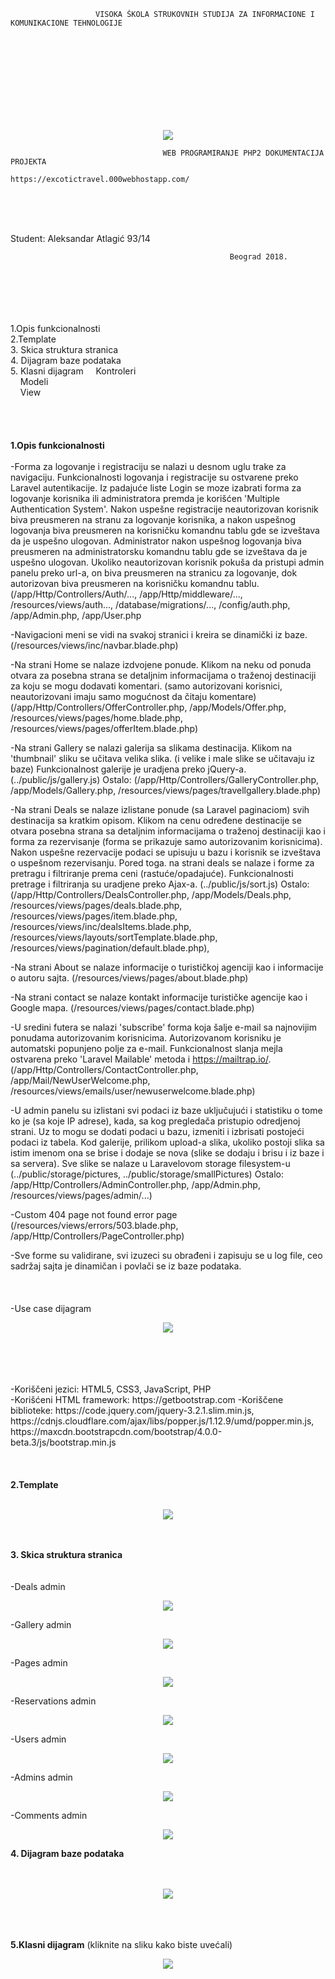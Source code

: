                        VISOKA ŠKOLA STRUKOVNIH STUDIJA ZA INFORMACIONE I KOMUNIKACIONE TEHNOLOGIJE
<br/><br/><br/><br/><br/><br/><br/><br/>                      

<p align="center"><img src="http://www.ict.edu.rs/sites/default/files/public/logo_visoka_ict_skola_1.png"></p>








                                      WEB PROGRAMIRANJE PHP2 DOKUMENTACIJA PROJEKTA
                                        https://excotictravel.000webhostapp.com/
 <br/><br/><br/>                                        
                                        
                                        
                                        
                                        
                                        
                                        
                                        


Student:
Aleksandar Atlagić 93/14

                                                     Beograd 2018.
                                                     

<br/><br/><br/><br/>   
1.Opis funkcionalnosti<br/>
2.Template<br/>
3. Skica struktura stranica	<br/>
4. Dijagram baze podataka	<br/>
5. Klasni dijagram
&nbsp;&nbsp;&nbsp;&nbsp;Kontroleri	<br/>
&nbsp;&nbsp;&nbsp;&nbsp;Modeli	<br/>
&nbsp;&nbsp;&nbsp;&nbsp;View	<br/>
 <br/><br/><br/><br/>
<b>1.Opis funkcionalnosti</b>
<br/><br/>
-Forma za logovanje i registraciju se nalazi u desnom uglu trake za navigaciju. Funkcionalnosti logovanja i registracije su ostvarene preko Laravel autentikacije. Iz padajuće liste Login se moze izabrati forma za logovanje korisnika ili administratora premda je korišćen 'Multiple Authentication System'. Nakon uspešne registracije neautorizovan korisnik biva preusmeren na stranu za logovanje korisnika, a nakon uspešnog logovanja biva preusmeren na korisničku komandnu tablu gde se izveštava da je uspešno ulogovan. Administrator nakon uspešnog logovanja biva preusmeren na administratorsku komandnu tablu gde se izveštava da je uspešno ulogovan. Ukoliko neautorizovan korisnik pokuša da pristupi admin panelu preko url-a, on biva preusmeren na stranicu za logovanje, dok autorizovan biva preusmeren na korisničku komandnu tablu. (/app/Http/Controllers/Auth/..., /app/Http/middleware/..., /resources/views/auth..., /database/migrations/..., /config/auth.php, /app/Admin.php, /app/User.php

-Navigacioni meni se vidi na svakoj stranici i kreira se dinamički iz baze. (/resources/views/inc/navbar.blade.php)

-Na strani Home se nalaze izdvojene ponude. Klikom na neku od ponuda otvara za posebna strana se detaljnim informacijama o traženoj destinaciji za koju se mogu dodavati komentari. (samo autorizovani korisnici, neautorizovani imaju samo mogućnost da čitaju komentare)
(/app/Http/Controllers/OfferController.php, /app/Models/Offer.php, /resources/views/pages/home.blade.php, /resources/views/pages/offerItem.blade.php)

-Na strani Gallery se nalazi galerija sa slikama destinacija. Klikom na 'thumbnail' sliku se učitava velika slika. (i velike i male slike se učitavaju iz baze) Funkcionalnost galerije je uradjena preko jQuery-a. (../public/js/gallery.js) Ostalo: (/app/Http/Controllers/GalleryController.php, /app/Models/Gallery.php, /resources/views/pages/travellgallery.blade.php)

-Na strani Deals se nalaze izlistane ponude (sa Laravel paginaciom) svih destinacija sa kratkim opisom. Klikom na cenu određene destinacije se otvara posebna strana sa detaljnim informacijama o traženoj destinaciji kao i forma za rezervisanje (forma se prikazuje samo autorizovanim korisnicima). Nakon uspešne rezervacije podaci se upisuju u bazu i korisnik se izveštava o uspešnom rezervisanju. Pored toga. na strani deals se nalaze i forme za pretragu i filtriranje prema ceni (rastuće/opadajuće). Funkcionalnosti pretrage i filtriranja su uradjene preko Ajax-a. (../public/js/sort.js) Ostalo: (/app/Http/Controllers/DealsController.php, /app/Models/Deals.php, /resources/views/pages/deals.blade.php, /resources/views/pages/item.blade.php, /resources/views/inc/dealsItems.blade.php, /resources/views/layouts/sortTemplate.blade.php, /resources/views/pagination/default.blade.php), 

-Na strani About se nalaze informacije o turističkoj agenciji kao i informacije o autoru sajta. (/resources/views/pages/about.blade.php)

-Na strani contact se nalaze kontakt informacije turističke agencije kao i Google mapa. (/resources/views/pages/contact.blade.php)

-U sredini futera se nalazi 'subscribe' forma koja šalje e-mail sa najnovijim ponudama autorizovanim korisnicima. Autorizovanom korisniku je automatski popunjeno polje za e-mail. Funkcionalnost slanja mejla ostvarena preko 'Laravel Mailable' metoda i https://mailtrap.io/. (/app/Http/Controllers/ContactController.php, /app/Mail/NewUserWelcome.php, /resources/views/emails/user/newuserwelcome.blade.php)

-U admin panelu su izlistani svi podaci iz baze uključujući i statistiku o tome ko je (sa koje IP adrese), kada, sa kog pregledača pristupio odredjenoj strani. Uz to mogu se dodati podaci u bazu, izmeniti i izbrisati postojeći podaci iz tabela. Kod galerije, prilikom upload-a slika, ukoliko postoji slika sa istim imenom ona se brise i dodaje se nova (slike se dodaju i brisu i iz baze i sa servera). Sve slike se nalaze u Laravelovom storage filesystem-u (../public/storage/pictures, ../public/storage/smallPictures) Ostalo: /app/Http/Controllers/AdminController.php, /app/Admin.php, /resources/views/pages/admin/...)

-Custom 404 page not found error page (/resources/views/errors/503.blade.php, /app/Http/Controllers/PageController.php)

-Sve forme su validirane, svi izuzeci su obrađeni i zapisuju se u log file, ceo sadržaj sajta je dinamičan i povlači se iz baze podataka.
<br/><br/><br/><br/> 
-Use case dijagram 
<p align="center"><img src="https://excotictravel.000webhostapp.com/storage/pictures/UseCaseDijagram.jpg"/></p>
<br/><br/><br/><br/> 
-Koriščeni jezici: HTML5, CSS3, JavaScript, PHP <br/>
-Korišćeni HTML framework: https://getbootstrap.com 
-Koriščene biblioteke: https://code.jquery.com/jquery-3.2.1.slim.min.js, https://cdnjs.cloudflare.com/ajax/libs/popper.js/1.12.9/umd/popper.min.js,
https://maxcdn.bootstrapcdn.com/bootstrap/4.0.0-beta.3/js/bootstrap.min.js
<br/><br/><br/><br/> 
<b>2.Template</b>
<br/><br/> 
<p align="center"><img src="https://excotictravel.000webhostapp.com/storage/pictures/wireframe.jpg"/></p>
<br/><br/> 
<b>3. Skica struktura stranica</b>	<br/>
<br/><br/> 
-Deals admin
<p align="center"><img src="https://excotictravel.000webhostapp.com/storage/screenshots/dealsadmin.png"/></p>
-Gallery admin
<p align="center"><img src="https://excotictravel.000webhostapp.com/storage/screenshots/galleryadmin.png"/></p>
-Pages admin
<p align="center"><img src="https://excotictravel.000webhostapp.com/storage/screenshots/pagesadmin.png"/></p>
-Reservations admin
<p align="center"><img src="https://excotictravel.000webhostapp.com/storage/screenshots/reservationsadmin.png"/></p>
-Users admin
<p align="center"><img src="https://excotictravel.000webhostapp.com/storage/screenshots/usersadmin.png"/></p>
-Admins admin
<p align="center"><img src="https://excotictravel.000webhostapp.com/storage/screenshots/admin.png"/></p>
-Comments admin
<p align="center"><img src="https://excotictravel.000webhostapp.com/storage/screenshots/commentsadmin.png"/></p>
<b>4. Dijagram baze podataka</b>	<br/>
<br/><br/> 
<p align="center"><img src="https://excotictravel.000webhostapp.com/storage/pictures/database.jpg"/></p>
<br/><br/><br/> 
<b>5.Klasni dijagram</b> (kliknite na sliku kako biste uvećali)
<p align="center"><img src="https://excotictravel.000webhostapp.com/storage/pictures/ClassDiagram.jpg"/></p>
